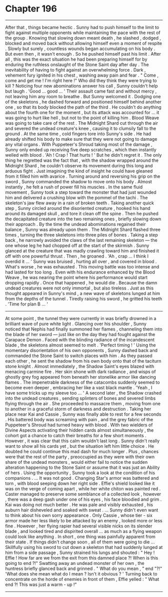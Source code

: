 
# Chapter 196


---

After that , things became hectic .
Sunny had to push himself to the limit to fight against multiple opponents while maintaining the pace with the rest of the group . Knowing that slowing down meant death , he slashed , dodged , blocked and moved back without allowing himself even a moment of respite . Slowly but surely , countless wounds began accumulating on his body .
But even then , it wasn't enough .
So he pushed himself past his limit .
After all , this was the exact situation he had been preparing himself for by enduring the ruthless onslaught of the Stone Saint day after day . The inevitability of having to fight against an overwhelming force .
Dark , vehement fury ignited in his chest , washing away pain and fear .
" Come , come and get me ! I'm right here !"
Who did they think they were trying to kill ?
Noticing four new abominations answer his call , Sunny couldn't help but laugh .
'Good … good … '
Their assault came fast and without mercy , not leaving him any room to breathe . But Sunny welcomed it .
Dodging one of the skeletons , he dashed forward and positioned himself behind another one , so that its body blocked the path of the third .
He couldn't do anything about the fourth one for the moment , but its attack was accounted for … it was going to hurt like hell , but not to the point of killing him . Blood Weave was going to take care of the rest .
The Midnight Shard cut through the air and severed the undead creature's knee , causing it to clumsily fall to the ground . At the same time , cold fingers tore into Sunny's side . He had already shifted his body to make sure that they were not going to damage any vital organs .
With Puppeteer's Shroud taking most of the damage , Sunny only ended up receiving five deep scratches , which then instantly welled with blood .
'Ah ! Crap ! That hurts ! '
But he didn't regret it . The only thing he regretted was the fact that , with the shadow wrapped around the Midnight Shard , he couldn't observe its movement during this long and arduous fight .
Just imagining the kind of insight he could have gleaned from it filled him with avarice .
Turning around and reversing his grip on the sword , Sunny commanded the shadow to move onto his body . Almost instantly , he felt a rush of power fill his muscles . In the same fluid movement , Sunny took a step toward the monster that had just wounded him and delivered a crushing blow with the pommel of the tachi .
The skeleton's jaw flew away in a rain of broken teeth . Taking another quick step , Sunny circled around the disoriented creature , hooked his hand around its damaged skull , and tore it clean off the spine .
Then he pushed the decapitated creature into the two remaining ones , briefly slowing down their approach . By the time the undead abominations regained their balance , Sunny was already upon them . The Midnight Shard flashed three times , turning the three skeletons into three piles of bones .
Taking a step back , he narrowly avoided the claws of the last remaining skeleton — the one whose leg he had chopped off at the start of the skirmish . Sunny glanced at the creature that was madly crawling toward him and finished it off with one powerful thrust .
Then , he groaned .
'Ah , crap … I think I overdid it … '
Sunny was bruised , hurting all over , and covered in blood . What's worse , he was exhausted . This moving battle was too intense and had lasted for too long . Even with his endurance enhanced by the Blood Weave , he was nearing the point where his performance would start dropping rapidly .
Once that happened , he would die . Because the damn undead creatures were not only immortal , but also tireless .
Just as this thought appeared in Sunny's mind , a new wave of skeletons lunged at him from the depths of the tunnel .
Tiredly raising his sword , he gritted his teeth .
'Time for plan B … '
***
At some point , the tunnel they were currently in was briefly drowned in a brilliant wave of pure white light . Glancing over his shoulder , Sunny noticed that Nephis had finally summoned her flames , channeling them into the blade of her sword — just like on the day they had fought against the Carapace Demon .
Faced with the blinding radiance of the incandescent blade , the skeletons almost seemed to melt .
'Perfect timing ! '
Using the momentary disorientation of his own opponents , Sunny dashed back and commanded the Stone Saint to switch places with him . As they passed each other , he sent the shadow from his own body onto that of the taciturn stone knight .
Almost immediately , the Shadow Saint's eyes blazed with menacing carmine fire . Her skin shone with dark radiance , and wisps of ghostly grey fog appeared from beneath her stonelike armor like dancing flames . The impenetrable darkness of the catacombs suddenly seemed to become even deeper , embracing her like a vast black mantle .
'Yeah , I have some tricks up my sleeve too ... '
A second later , the Shadow crashed into the undead creatures , sending splinters of bones and severed limbs flying through the air . She proceeded to massacre them , moving from one to another in a graceful storm of darkness and destruction .
Taking her place near Kai and Cassie , Sunny was finally able to rest for a few seconds . His battered body was screaming with pain , and the grey fabric of the Puppeteer's Shroud had turned heavy with blood .
With two wielders of Divine Aspects activating their hidden cards almost simultaneously , the cohort got a chance to catch their breaths for a few short moments . However , it was clear that this calm wouldn't last long .
Sunny didn't really want to show all his cards yet , but the situation left him little choice . He doubted he could continue this mad dash for much longer . Plus , chances were that the rest of the party , preoccupied as they were with their own share of the undead monsters , would either fail to notice the sudden alteration happening to the Stone Saint or assume that it was just an Ability of hers .
Using the opportunity , Sunny took a look at the condition of his companions .
… It was not good .
Changing Star's armor was battered and torn , with blood seeping down her right side . Effie's shield looked like it was on the verge of coming apart , while her white chiton was painted red . Caster managed to preserve some semblance of a collected look , however , there was a deep gash under one of his eyes , his face bloodied and grim .
Kai was doing not much better . He was pale and visibly exhausted , his auburn hair disheveled and soaked with sweat .
... Sunny didn't even want to think about his own sorry appearance .
Only Cassie , whose tier - six armor made her less likely to be attacked by an enemy , looked more or less fine . However , her flying rapier had several visible nicks on its slender blade , and looked tired and dispirited overall … as much as a flying weapon could look like anything .
In short , one thing was painfully apparent from their state .
If things didn't change soon , all of them were going to die …
Skillfully using his sword to cut down a skeleton that had suddenly lunged at him from a side passage , Sunny strained his lungs and shouted :
" Hey ! Effie ! How far are we from the exit from this damned place ?! When is this going to end ?!"
Swatting away an undead monster of her own , the huntress briefly glanced back and grinned .
" What do you mean , " end "?!"
'What does she mean what do I mean ? Isn't it obvious ? '
Turning back to concentrate on the horde of enemies in front of them , Effie yelled :
" What end ?! This was just a warm - up !"

---

